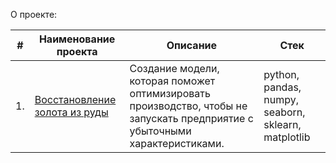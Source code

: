 О проекте:

| #    | Наименование проекта                | Описание                                                     | Стек                                                         |
| ---- | ------------------------------------------------------------ | ------------------------------------------------------------ | ------------------------------------------------------------ |
| 1.   | [Восстановление золота из руды](https://github.com/ElenaKokhno/Project1/blob/main/Project%201.ipynb) | Создание модели, которая поможет оптимизировать производство, чтобы не запускать предприятие с убыточными характеристиками. | python, pandas, numpy, seaborn, sklearn, matplotlib       |
